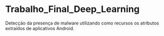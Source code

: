 # Trabalho_Final_Deep_Learning
Detecção da presença de malware utilizando como recursos os atributos extraídos de aplicativos Android.
